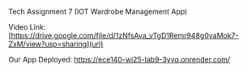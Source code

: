 Tech Assignment 7 (IOT Wardrobe Management App)

Video Link: [https://drive.google.com/file/d/1zNfsAva_vTgD1Remr948g0vaMok7-ZxM/view?usp=sharing](url)

Our App Deployed: [https://ece140-wi25-lab9-3yvq.onrender.com/
](url)
